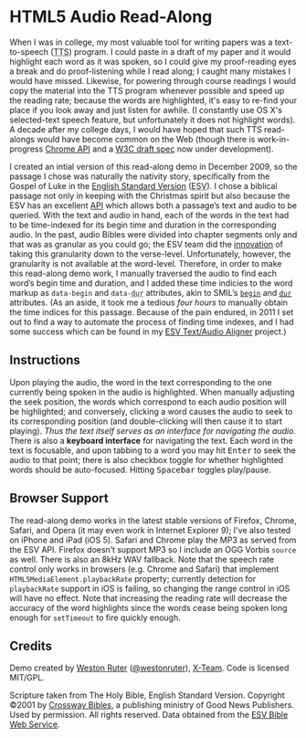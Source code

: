 <h1>HTML5 Audio Read-Along</h1>
<p>When I was in college, my most valuable tool for writing papers was a text-to-speech (<abbr title="text-to-speech">TTS</abbr>) program. I could paste in a draft of my paper and it would highlight each word as it was spoken, so I could give my proof-reading eyes a break and do proof-listening while I read along; I caught many mistakes I would have missed. Likewise, for powering through course readings I would copy the material into the TTS program whenever possible and speed up the reading rate; because the words are highlighted, it's easy to re-find your place if you look away and just listen for awhile. (I constantly use OS X's selected-text speech feature, but unfortunately it does not highlight words). A decade after my college days, I would have hoped that such TTS read-alongs would have become common on the Web (though there is work-in-progress <a title="chrome.tts Google Chrome Extensions API" href="http://code.google.com/chrome/extensions/tts.html">Chrome API</a> and a <a href="http://lists.w3.org/Archives/Public/public-xg-htmlspeech/2011Feb/att-0022/htmltts-draft.html" title="HTML Text to Speech (TTS) API Specification">W3C draft spec</a> now under development).</p>

<p>I created an intial version of this read-along demo in December 2009, so the passage I chose was naturally the nativity story, specifically from the Gospel of Luke in the <a href="http://www.esv.org/" target="_blank">English Standard Version</a> (<abbr title="English Standard Version">ESV</abbr>). I chose a biblical passage not only in keeping with the Christmas spirit but also because the ESV has an excellent <a href="http://www.esvapi.org/" target="_blank">API</a> which allows both a passage’s text and audio to be queried. With the text and audio in hand, each of the words in the text had to be time-indexed for its begin time and duration in the corresponding audio. In the past, audio Bibles were divided into chapter segments only and that was as granular as you could go; the ESV team did the <a title="The Development of Verse-Level Audio at the ESV Online Edition" href="http://www.gnpcb.org/esv/share/about/audio/">innovation</a> of taking this granularity down to the verse-level. Unfortunately, however, the granularity is not available at the word-level. Therefore, in order to make this read-along demo work, I manually traversed the audio to find each word’s begin time and duration, and I added these time indicies to the word markup as <code>data-begin</code> and <code>data-<abbr title="duration">dur</abbr></code> attributes, akin to SMIL’s <a title="SMIL 3.0 smilText: The begin Attribute" href="http://www.w3.org/TR/SMIL3/smil-text.html#adef-textBegin" target="_blank"><code>begin</code></a> and <a title="SMIL 3.0 smilText: dur" href="http://www.w3.org/TR/SMIL3/smil-text.html#q75" target="_blank"><abbr title="duration"><code>dur</code></abbr></a> attributes. (As an aside, it took me a tedious <em>four hours</em> to manually obtain the time indices for this passage. Because of the pain endured, in 2011 I set out to find a way to automate the process of finding time indexes, and I had some success which can be found in my <a href="https://github.com/westonruter/esv-text-audio-aligner">ESV Text/Audio Aligner</a> project.)</p>

<h2>Instructions</h2>
<p>Upon playing the audio, the word in the text corresponding to the one currently being spoken in the audio is highlighted. When manually adjusting the seek position, the words which correspond to each audio position will be highlighted; and conversely, clicking a word causes the audio to seek to its corresponding position (and double-clicking will then cause it to start playing). <em>Thus the text itself serves as an interface for navigating the audio.</em> There is also a <strong>keyboard interface</strong> for navigating the text. Each word in the text is focusable, and upon tabbing to a word you may hit <kbd>Enter</kbd> to seek the audio to that point; there is also checkbox toggle for whether highlighted words should be auto-focused. Hitting <kbd>Spacebar</kbd> toggles play/pause.</p>

<h2>Browser Support</h2>
<p>The read-along demo works in the latest stable versions of Firefox, Chrome, Safari, and Opera (it may even work in Internet Explorer 9); I've also tested on iPhone and iPad (iOS 5). Safari and Chrome play the MP3 as served from the ESV API. Firefox doesn’t support MP3 so I include an OGG Vorbis <code>source</code> as well. There is also an 8kHz WAV fallback. Note that the speech rate control only works in browsers (e.g. Chrome and Safari) that implement <code>HTML5MediaElement.playbackRate</code> property; currently detection for <code>playbackRate</code> support in iOS is failing, so changing the range control in iOS will have no effect. Note that increasing the reading rate will decrease the accuracy of the word highlights since the words cease being spoken long enough for <code>setTimeout</code> to fire quickly enough.</p>

<h2>Credits</h2>
<p>Demo created by <a href="https://plus.google.com/113853198722136596993" rel="author">Weston Ruter</a> (<a href="https://twitter.com/westonruter">@westonruter</a>), <a href="http://x-team.com/" title="My employer">X-Team</a>. Code is licensed MIT/GPL.</p>
<p>Scripture taken from The Holy Bible, English Standard Version. Copyright ©2001 by <a href="http://www.crosswaybibles.org" target="_blank">Crossway Bibles</a>, a publishing ministry of Good News Publishers. Used by permission. All rights reserved. Data obtained from the <a href="http://www.gnpcb.org/esv/share/services/" target="_blank">ESV Bible Web Service</a>.
